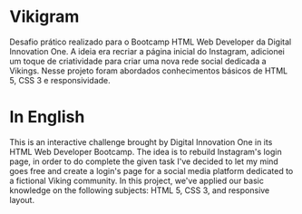 # Vikigram
Desafio prático realizado para o Bootcamp HTML Web Developer da Digital Innovation One. A ideia era recriar a página inicial do  Instagram, adicionei um toque de criatividade para criar uma nova rede social dedicada a Vikings. Nesse projeto foram abordados conhecimentos básicos de HTML 5, CSS 3 e responsividade.

# In English
This is an interactive challenge brought by Digital Innovation One in its HTML Web Developer Bootcamp. The idea is to rebuild Instagram's login page, in order to do complete the given task I've decided to let my mind goes free and create a login's page for a social media platform dedicated to a fictional Viking community.
In this project, we've applied our basic knowledge on the following subjects: HTML 5, CSS 3, and responsive layout.
